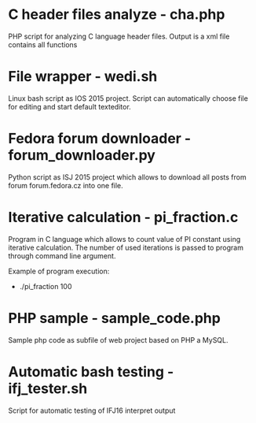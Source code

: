 # C header files analyze - cha.php
PHP script for analyzing C language header files. Output is a xml file contains all functions

# File wrapper - wedi.sh
Linux bash script as IOS 2015 project. Script can automatically choose file for editing and start default texteditor.

# Fedora forum downloader - forum_downloader.py
Python script as ISJ 2015 project which allows to download all posts from forum forum.fedora.cz into one file.


# Iterative calculation - pi_fraction.c
Program in C language which allows to count value of PI constant using iterative calculation. The number of used iterations is passed to program through command line argument.

Example of program execution:
  - ./pi_fraction 100
  
# PHP sample - sample_code.php
Sample php code as subfile of web project based on PHP a MySQL.

# Automatic bash testing - ifj_tester.sh
Script for automatic testing of IFJ16 interpret output
